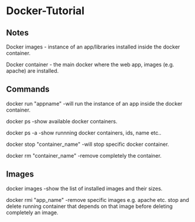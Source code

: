 # Docker-Tutorial

## Notes

Docker images - instance of an app/libraries installed inside the docker container.

Docker container - the main docker where the web app, images (e.g. apache) are installed.

## Commands

docker run "appname" -will run the instance of an app inside the docker container.

docker ps -show available docker containers.

docker ps -a -show runnning docker containers, ids, name etc..

docker stop "container_name" -will stop specific docker container.

docker rm "container_name" -remove completely the container.

## Images

docker images -show the list of installed images and their sizes.

docker rmi "app_name" -remove specific images e.g. apache etc. stop and delete running container that depends on that image before deleting completely an image.
    
